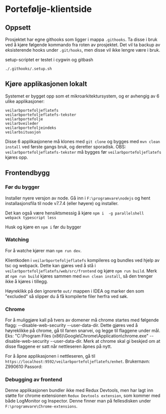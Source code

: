 # Portefølje-klientside

## Oppsett

Prosjektet har egne githooks som ligger i mappa `.githooks`.
Ta disse i bruk ved å kjøre følgende kommando fra roten av prosjektet.
Det vil ta backup av eksisterende hooks under `.git/hooks`, men disse vil ikke lengre være i bruk.

setup-scriptet er testet i cygwin og gitbash

```
./.githooks/.setup.sh
```

## Kjøre applikasjonen lokalt

Systemet er bygget opp som et mikroarkitektursystem, og er avhengig av 6 ulike applikasjoner:
```
veilarbportefoljeflatefs
veilarbportefoljeflatefs-tekster
veilarbportefolje
veilarbveileder
veilarbportefoljeindeks
veilarbsituasjon
```
Disse 6 applikasjonene må klones med `git clone` og bygges med `mvn clean install` ved første gangs bruk, og deretter sporadisk. OBS: `veilarbportefoljeflatefs-tekster` må bygges før `veilarbportefoljeflatefs` kjøres opp.

## Frontendbygg

### Før du bygger

Installer nyere versjon av node. Gå inn i `F:\programvare\nodejs` og hent installasjonsfila til node v7.7.4 (eller høyere) og installer.

Det kan også være hensiktsmessig å kjøre `npm i  -g parallelshell webpack typescript less`

Husk og kjøre en `npm i` før du bygger

### Watching

For å watche kjører man `npm run dev`. 

Klientkoden i `veilarbportefoljeflatefs` kompileres og bundles ved hjelp av tsc og webpack. Dette kan gjøres ved å stå i `veilarbportefoljeflatefs/web/src/frontend` og kjøre `npm run build`. Merk at `npm run build` kjøres sammen med `mvn clean install`, så den trenger ikke å kjøres i tillegg.

Høyreklikk på den ignorerte `out/` mappen i IDEA og marker den som "excluded" så slipper du å få kompilerte filer herfra ved søk.

### Chrome

For å muliggjøre kall på tvers av domener må chrome startes med følgende flagg: --disable-web-security --user-data-dir. Dette gjøres ved å høyreklikke på chrome, gå til fanen snarvei, og legge til flaggene under mål. Eks: "C:\Program Files (x86)\Google\Chrome\Application\chrome.exe" --disable-web-security --user-data-dir. Merk at chrome skal gi beskjed om at disse flaggene er satt når nettleseren åpnes på nytt.

For å åpne applikasjonen i nettleseren, gå til `https://localhost:9592/veilarbportefoljeflatefs/enhet`.
Brukernavn: Z990610
Passord: 

### Debugging av frontend

Denne applikasjonen bundler ikke med Redux Devtools, men har lagt inn støtte for chrome extensionen
`Redux Devtools extension`, som kommer med både LogMonitor og Inspector. Denne finner man på fellesdisken
under `F:\programvare\Chrome-extensions`.
